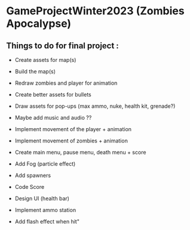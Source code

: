 # GameProjectWinter2023 (Zombies Apocalypse)

## Things to do for final project : 

- Create assets for map(s)

- Build the map(s)

- Redraw zombies and player for animation

- Create better assets for bullets

- Draw assets for pop-ups (max ammo, nuke, health kit, grenade?)

- Maybe add music and audio ?? 

- Implement movement of the player + animation

- Implement movement of zombies + animation

- Create main menu, pause menu, death menu + score

- Add Fog (particle effect)

- Add spawners

- Code Score 

- Design UI (health bar)

- Implement ammo station

- Add flash effect when hit"
